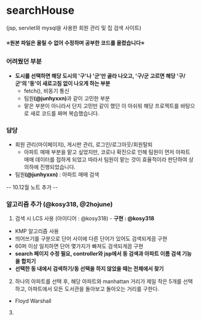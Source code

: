 # searchHouse
(jsp, servlet와 mysql을 사용한 회원 관리 및 집 검색 사이트)

#### ⭐원본 파일은 올릴 수 없어 수정하며 공부한 코드를 올렸습니다⭐

### 어려웠던 부분
- <b>도시를 선택하면 해당 도시의 '구'나 '군'만 골라 나오고, '구/군 고르면 해당 '구/군'의 '동'이 새로고침 없이 나오게 하는 부분</b>
  - fetch(), 비동기 통신
  - 팀원<b>(@junhyxxn)</b>과 같이 고민한 부분
  - 맡은 부분이 아니라서 단지 고민만 같이 했던 이 아쉬워 해당 프로젝트를 바탕으로 새로 코드를 짜며 복습했습니다.

### 담당
- 회원 관리(마이페이지), 게시판 관리, 로그인/로그아웃/회원탈퇴
  - 아파트 매매 부분을 맡고 싶었지만, 코로나 확진으로 인해 팀원이 먼저 아파트 매매 데이터를 접하게 되었고 따라서 팀원이 맡는 것이 효율적이라 판단하여 상의하에 진행되었습니다.
- 팀원<b>(@junhyxxn)</b> : 아파트 매매 검색

-- 10.12월 노트 추가 --
### 알고리즘 추가 (@kosy318, @2hojune)
1. 검색 시 LCS 사용 (아이디어 : @kosy318) - <b>구현 : @kosy318</b>
  - KMP 알고리즘 사용
  - 띄어쓰기를 구분으로 단어 사이에 다른 단어가 있어도 검색되게끔 구현
  - 60퍼 이상 일치하면 단어 몇가지가 빠져도 검색되게끔 구현
  - <b>search 페이지 수정 필요, controller와 jsp에서 동 검색과 아파트 이름 검색 기능을 합치기</b>
  - <b>선택한 동 내에서 검색하기/동 선택을 하지 않았을 때는 전체에서 찾기</b>
2. 하나의 아파트를 선택 후, 해당 아파트와 manhattan 거리가 제일 작은 5개를 선택하고, 아파트에서 모든 도서관을 돌아보고 돌아오는 거리를 구한다.
  - Floyd Warshall 
3. 
